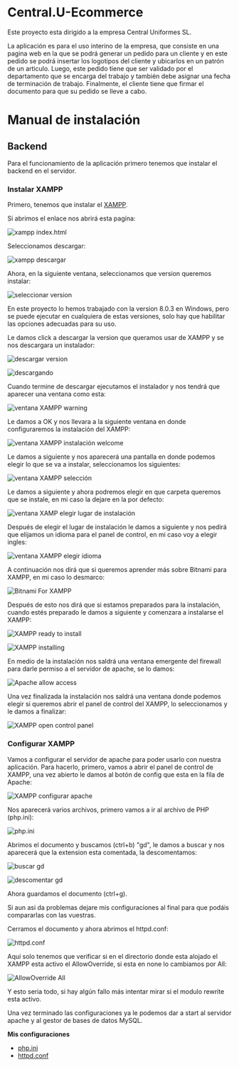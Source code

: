# Central.U-Ecommerce

Este proyecto esta dirigido a la empresa Central Uniformes SL.

La aplicación es para el uso interino de la empresa, que consiste en una pagina web en la que se podrá generar un pedido para un cliente y en este pedido se podrá insertar los logotipos del cliente y ubicarlos en un patrón de un articulo. Luego, este pedido tiene que ser validado por el departamento que se encarga del trabajo y también debe asignar una fecha de terminación de trabajo. Finalmente, el cliente tiene que firmar el documento para que su pedido se lleve a cabo.

# Manual de instalación

## Backend 

Para el funcionamiento de la aplicación primero tenemos que instalar el backend en el servidor.

### Instalar XAMPP
Primero, tenemos que instalar el [XAMPP](https://www.apachefriends.org/es/index.html).

Si abrimos el enlace nos abrirá esta pagína:

![xampp index.html]()

Seleccionamos descargar:

![xampp descargar]()

Ahora, en la siguiente ventana, seleccionamos que version queremos instalar:

![seleccionar version]()

En este proyecto lo hemos trabajado con la version 8.0.3 en Windows, pero se puede ejecutar en cualquiera de estas versiones, solo hay que habilitar las opciones adecuadas para su uso.

Le damos click a descargar la version que queramos usar de XAMPP y se nos descargara un instalador:

![descargar version]()

![descargando]()

Cuando termine de descargar ejecutamos el instalador y nos tendrá que aparecer una ventana como esta:

![ventana XAMPP warning]()

Le damos a OK y nos llevara a la siguiente ventana en donde configuraremos la instalación del XAMPP:

![ventana XAMPP instalación welcome]()

Le damos a siguiente y nos aparecerá una pantalla en donde podemos elegir lo que se va a instalar,
seleccionamos los siguientes:

![ventana XAMPP selección]()

Le damos a siguiente y ahora podremos elegir en que carpeta queremos que se instale, en mi caso la dejare en la por defecto:

![ventana XAMP elegir lugar de instalación]()

Después de elegir el lugar de instalación le damos a siguiente y nos pedirá que elijamos un idioma para el panel de control, en mi caso voy a elegir ingles: 

![ventana XAMPP elegir idioma]()

A continuación nos dirá que si queremos aprender más sobre Bitnami para XAMPP, en mi caso lo desmarco: 

![Bitnami For XAMPP]()

Después de esto nos dirá que si estamos preparados para la instalación, cuando estés preparado le damos a siguiente y comenzara a instalarse el XAMPP: 

![XAMPP ready to install]()

![XAMPP installing]()

En medio de la instalación nos saldrá una ventana emergente del firewall para darle permiso a el servidor de apache, se lo damos:

![Apache allow access]()

Una vez finalizada la instalación nos saldrá una ventana donde podemos elegir si queremos abrir el panel de control del XAMPP, lo seleccionamos y le damos a finalizar:

![XAMPP open control panel]()

### Configurar XAMPP

Vamos a configurar el servidor de apache para poder usarlo con nuestra aplicación. 
Para hacerlo, primero, vamos a abrir el panel de control de XAMPP, una vez abierto le damos al botón de config que esta en la fila de Apache:

![XAMPP configurar apache]()

Nos aparecerá varios archivos, primero vamos a ir al archivo de PHP (php.ini):

![php.ini]()

Abrimos el documento y buscamos (ctrl+b) "gd", le damos a buscar y nos aparecerá que la extension esta comentada, la descomentamos:

![buscar gd]()

![descomentar gd]()

Ahora guardamos el documento (ctrl+g).

Si aun asi da problemas dejare mis configuraciones al final para que podáis compararlas con las vuestras.

Cerramos el documento y ahora abrimos el httpd.conf:

![httpd.conf]()

Aquí solo tenemos que verificar si en el directorio donde esta alojado el XAMPP esta activo el AllowOverride, si esta en none lo cambiamos por All:

![AllowOverride All]()

Y esto seria todo, si hay algún fallo más intentar mirar si el modulo rewrite esta activo.

Una vez terminado las configuraciones ya le podemos dar a start al servidor apache y al gestor de bases de datos MySQL.

**Mis configuraciones**

* [php.ini]()
* [httpd.conf]()









